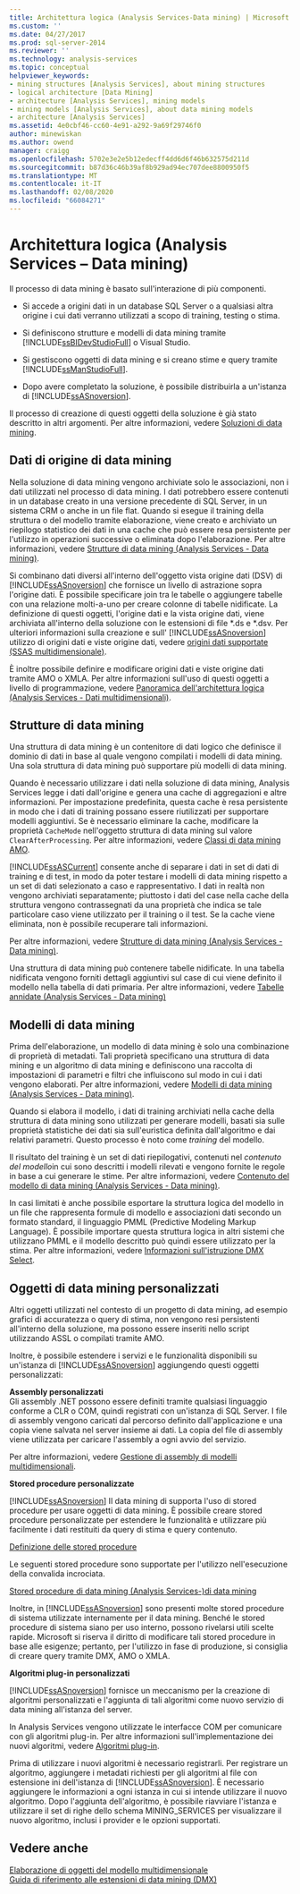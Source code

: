 ```yaml
---
title: Architettura logica (Analysis Services-Data mining) | Microsoft Docs
ms.custom: ''
ms.date: 04/27/2017
ms.prod: sql-server-2014
ms.reviewer: ''
ms.technology: analysis-services
ms.topic: conceptual
helpviewer_keywords:
- mining structures [Analysis Services], about mining structures
- logical architecture [Data Mining]
- architecture [Analysis Services], mining models
- mining models [Analysis Services], about data mining models
- architecture [Analysis Services]
ms.assetid: 4e0cbf46-cc60-4e91-a292-9a69f29746f0
author: minewiskan
ms.author: owend
manager: craigg
ms.openlocfilehash: 5702e3e2e5b12edecff4dd6d6f46b632575d211d
ms.sourcegitcommit: b87d36c46b39af8b929ad94ec707dee8800950f5
ms.translationtype: MT
ms.contentlocale: it-IT
ms.lasthandoff: 02/08/2020
ms.locfileid: "66084271"
---
```

# <a name="logical-architecture-analysis-services---data-mining"></a>Architettura logica (Analysis Services – Data mining)
  Il processo di data mining è basato sull'interazione di più componenti.  
  
-   Si accede a origini dati in un database SQL Server o a qualsiasi altra origine i cui dati verranno utilizzati a scopo di training, testing o stima.  
  
-   Si definiscono strutture e modelli di data mining tramite [!INCLUDE[ssBIDevStudioFull](../../includes/ssbidevstudiofull-md.md)] o Visual Studio.  
  
-   Si gestiscono oggetti di data mining e si creano stime e query tramite [!INCLUDE[ssManStudioFull](../../includes/ssmanstudiofull-md.md)].  
  
-   Dopo avere completato la soluzione, è possibile distribuirla a un'istanza di [!INCLUDE[ssASnoversion](../../includes/ssasnoversion-md.md)].  
  
 Il processo di creazione di questi oggetti della soluzione è già stato descritto in altri argomenti. Per altre informazioni, vedere [Soluzioni di data mining](data-mining-solutions.md).  
  

  
##  <a name="bkmk_SourceData"></a>Dati di origine di data mining  
 Nella soluzione di data mining vengono archiviate solo le associazioni, non i dati utilizzati nel processo di data mining. I dati potrebbero essere contenuti in un database creato in una versione precedente di SQL Server, in un sistema CRM o anche in un file flat. Quando si esegue il training della struttura o del modello tramite elaborazione, viene creato e archiviato un riepilogo statistico dei dati in una cache che può essere resa persistente per l'utilizzo in operazioni successive o eliminata dopo l'elaborazione. Per altre informazioni, vedere [Strutture di data mining &#40;Analysis Services - Data mining&#41;](mining-structures-analysis-services-data-mining.md).  
  
 Si combinano dati diversi all'interno dell'oggetto vista origine dati (DSV) di [!INCLUDE[ssASnoversion](../../includes/ssasnoversion-md.md)] che fornisce un livello di astrazione sopra l'origine dati. È possibile specificare join tra le tabelle o aggiungere tabelle con una relazione molti-a-uno per creare colonne di tabelle nidificate. La definizione di questi oggetti, l'origine dati e la vista origine dati, viene archiviata all'interno della soluzione con le estensioni di file *.ds e \*.dsv. Per ulteriori informazioni sulla creazione e sull' [!INCLUDE[ssASnoversion](../../includes/ssasnoversion-md.md)] utilizzo di origini dati e viste origine dati, vedere [origini dati supportate &#40;SSAS multidimensionale&#41;](../multidimensional-models/supported-data-sources-ssas-multidimensional.md).  
  
 È inoltre possibile definire e modificare origini dati e viste origine dati tramite AMO o XMLA. Per altre informazioni sull'uso di questi oggetti a livello di programmazione, vedere [Panoramica dell'architettura logica &#40;Analysis Services - Dati multidimensionali&#41;](../multidimensional-models/olap-logical/logical-architecture-overview-analysis-services-multidimensional-data.md).  
  

  
##  <a name="bkmk_Structures"></a>Strutture di data mining  
 Una struttura di data mining è un contenitore di dati logico che definisce il dominio di dati in base al quale vengono compilati i modelli di data mining. Una sola struttura di data mining può supportare più modelli di data mining.  
  
 Quando è necessario utilizzare i dati nella soluzione di data mining, Analysis Services legge i dati dall'origine e genera una cache di aggregazioni e altre informazioni. Per impostazione predefinita, questa cache è resa persistente in modo che i dati di training possano essere riutilizzati per supportare modelli aggiuntivi. Se è necessario eliminare la cache, modificare la proprietà `CacheMode` nell'oggetto struttura di data mining sul valore `ClearAfterProcessing`. Per altre informazioni, vedere [Classi di data mining AMO](https://docs.microsoft.com/bi-reference/amo/amo-data-mining-classes).  
  
 
  [!INCLUDE[ssASCurrent](../../includes/ssascurrent-md.md)] consente anche di separare i dati in set di dati di training e di test, in modo da poter testare i modelli di data mining rispetto a un set di dati selezionato a caso e rappresentativo. I dati in realtà non vengono archiviati separatamente; piuttosto i dati del case nella cache della struttura vengono contrassegnati da una proprietà che indica se tale particolare caso viene utilizzato per il training o il test. Se la cache viene eliminata, non è possibile recuperare tali informazioni.  
  
 Per altre informazioni, vedere [Strutture di data mining &#40;Analysis Services - Data mining&#41;](mining-structures-analysis-services-data-mining.md).  
  
 Una struttura di data mining può contenere tabelle nidificate. In una tabella nidificata vengono forniti dettagli aggiuntivi sul case di cui viene definito il modello nella tabella di dati primaria. Per altre informazioni, vedere [Tabelle annidate &#40;Analysis Services - Data mining&#41;](nested-tables-analysis-services-data-mining.md)  
  
 
  
##  <a name="bkmk_Models"></a>Modelli di data mining  
 Prima dell'elaborazione, un modello di data mining è solo una combinazione di proprietà di metadati. Tali proprietà specificano una struttura di data mining e un algoritmo di data mining e definiscono una raccolta di impostazioni di parametri e filtri che influiscono sul modo in cui i dati vengono elaborati. Per altre informazioni, vedere [Modelli di data mining &#40;Analysis Services - Data mining&#41;](mining-models-analysis-services-data-mining.md).  
  
 Quando si elabora il modello, i dati di training archiviati nella cache della struttura di data mining sono utilizzati per generare modelli, basati sia sulle proprietà statistiche dei dati sia sull'euristica definita dall'algoritmo e dai relativi parametri. Questo processo è noto come *training* del modello.  
  
 Il risultato del training è un set di dati riepilogativi, contenuti nel *contenuto del modello*in cui sono descritti i modelli rilevati e vengono fornite le regole in base a cui generare le stime. Per altre informazioni, vedere [Contenuto del modello di data mining &#40;Analysis Services - Data mining&#41;](mining-model-content-analysis-services-data-mining.md).  
  
 In casi limitati è anche possibile esportare la struttura logica del modello in un file che rappresenta formule di modello e associazioni dati secondo un formato standard, il linguaggio PMML (Predictive Modeling Markup Language). È possibile importare questa struttura logica in altri sistemi che utilizzano PMML e il modello descritto può quindi essere utilizzato per la stima. Per altre informazioni, vedere [Informazioni sull'istruzione DMX Select](/sql/dmx/understanding-the-dmx-select-statement).  
  

  
##  <a name="bkmk_CustomObjects"></a>Oggetti di data mining personalizzati  
 Altri oggetti utilizzati nel contesto di un progetto di data mining, ad esempio grafici di accuratezza o query di stima, non vengono resi persistenti all'interno della soluzione, ma possono essere inseriti nello script utilizzando ASSL o compilati tramite AMO.  
  
 Inoltre, è possibile estendere i servizi e le funzionalità disponibili su un'istanza di [!INCLUDE[ssASnoversion](../../includes/ssasnoversion-md.md)] aggiungendo questi oggetti personalizzati:  
  
 **Assembly personalizzati**  
 Gli assembly .NET possono essere definiti tramite qualsiasi linguaggio conforme a CLR o COM, quindi registrati con un'istanza di SQL Server. I file di assembly vengono caricati dal percorso definito dall'applicazione e una copia viene salvata nel server insieme ai dati. La copia del file di assembly viene utilizzata per caricare l'assembly a ogni avvio del servizio.  
  
 Per altre informazioni, vedere [Gestione di assembly di modelli multidimensionali](../multidimensional-models/multidimensional-model-assemblies-management.md).  
  
 **Stored procedure personalizzate**  
 
  [!INCLUDE[ssASnoversion](../../includes/ssasnoversion-md.md)] Il data mining di supporta l'uso di stored procedure per usare oggetti di data mining. È possibile creare stored procedure personalizzate per estendere le funzionalità e utilizzare più facilmente i dati restituiti da query di stima e query contenuto.  
  
 [Definizione delle stored procedure](../multidimensional-models-extending-olap-stored-procedures/defining-stored-procedures.md)  
  
 Le seguenti stored procedure sono supportate per l'utilizzo nell'esecuzione della convalida incrociata.  
  
 [Stored procedure di data mining &#40;Analysis Services-&#41;di data mining](/sql/analysis-services/data-mining/data-mining-stored-procedures-analysis-services-data-mining)  
  
 Inoltre, in [!INCLUDE[ssASnoversion](../../includes/ssasnoversion-md.md)] sono presenti molte stored procedure di sistema utilizzate internamente per il data mining. Benché le stored procedure di sistema siano per uso interno, possono rivelarsi utili scelte rapide. Microsoft si riserva il diritto di modificare tali stored procedure in base alle esigenze; pertanto, per l'utilizzo in fase di produzione, si consiglia di creare query tramite DMX, AMO o XMLA.  
  
 **Algoritmi plug-in personalizzati**  
 
  [!INCLUDE[ssASnoversion](../../includes/ssasnoversion-md.md)] fornisce un meccanismo per la creazione di algoritmi personalizzati e l'aggiunta di tali algoritmi come nuovo servizio di data mining all'istanza del server.  
  
 In Analysis Services vengono utilizzate le interfacce COM per comunicare con gli algoritmi plug-in. Per altre informazioni sull'implementazione dei nuovi algoritmi, vedere [Algoritmi plug-in](plugin-algorithms.md).  
  
 Prima di utilizzare i nuovi algoritmi è necessario registrarli. Per registrare un algoritmo, aggiungere i metadati richiesti per gli algoritmi al file con estensione ini dell'istanza di [!INCLUDE[ssASnoversion](../../includes/ssasnoversion-md.md)]. È necessario aggiungere le informazioni a ogni istanza in cui si intende utilizzare il nuovo algoritmo. Dopo l'aggiunta dell'algoritmo, è possibile riavviare l'istanza e utilizzare il set di righe dello schema MINING_SERVICES per visualizzare il nuovo algoritmo, inclusi i provider e le opzioni supportati.  
  

  
## <a name="see-also"></a>Vedere anche  
 [Elaborazione di oggetti del modello multidimensionale](../multidimensional-models/processing-a-multidimensional-model-analysis-services.md)   
 [Guida di riferimento alle estensioni di data mining &#40;DMX&#41;](/sql/dmx/data-mining-extensions-dmx-reference)  
  
  
